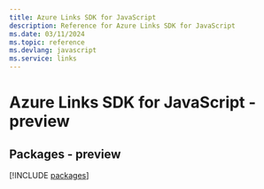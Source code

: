 ```yaml
---
title: Azure Links SDK for JavaScript
description: Reference for Azure Links SDK for JavaScript
ms.date: 03/11/2024
ms.topic: reference
ms.devlang: javascript
ms.service: links
---
```

# Azure Links SDK for JavaScript - preview
## Packages - preview
[!INCLUDE [packages](links-index.md)]